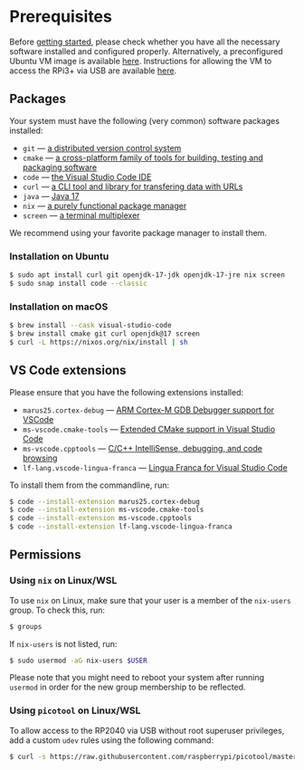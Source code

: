 # Prerequisites

Before [getting started](./GettingStarted.html), please check whether you have all the necessary software installed and configured properly.
Alternatively, a preconfigured Ubuntu VM image is available [here](https://vm.lf-lang.org). 
Instructions for allowing the VM to access the RPi3+ via USB are available [here](VirtualMachine.html).

## Packages
Your system must have the following (very common) software packages installed:
 - `git` — [a distributed version control system](https://git-scm.com/)
 - `cmake` — [a cross-platform family of tools for building, testing and packaging software](https://cmake.org/)
 - `code` — [the Visual Studio Code IDE](https://code.visualstudio.com/download)
 - `curl` — [a CLI tool and library for transfering data with URLs](https://curl.se/)
 - `java` — [Java 17](https://openjdk.org/projects/jdk/17)
 - `nix` — [a purely functional package manager](https://nix.dev/tutorials/install-nix)
 - `screen` — [a terminal multiplexer](https://dev.to/thiht/learn-to-use-screen-a-terminal-multiplexer-gl)

We recommend using your favorite package manager to install them.

### Installation on Ubuntu
```bash
$ sudo apt install curl git openjdk-17-jdk openjdk-17-jre nix screen
$ sudo snap install code --classic
```

### Installation on macOS
```bash
$ brew install --cask visual-studio-code
$ brew install cmake git curl openjdk@17 screen
$ curl -L https://nixos.org/nix/install | sh
```

## VS Code extensions
Please ensure that you have the following extensions installed:
 - `marus25.cortex-debug` — [ARM Cortex-M GDB Debugger support for VSCode](https://marketplace.visualstudio.com/items?itemName=marus25.cortex-debug)
 - `ms-vscode.cmake-tools` — [Extended CMake support in Visual Studio Code](https://marketplace.visualstudio.com/items?itemName=ms-vscode.cmake-tools)
 - `ms-vscode.cpptools` — [C/C++ IntelliSense, debugging, and code browsing](https://marketplace.visualstudio.com/items?itemName=ms-vscode.cmake-tools)
 - `lf-lang.vscode-lingua-franca` — [Lingua Franca for Visual Studio Code](https://marketplace.visualstudio.com/items?itemName=lf-lang.vscode-lingua-franca)

To install them from the commandline, run:
```bash
$ code --install-extension marus25.cortex-debug
$ code --install-extension ms-vscode.cmake-tools
$ code --install-extension ms-vscode.cpptools
$ code --install-extension lf-lang.vscode-lingua-franca
```

## Permissions

### Using `nix` on Linux/WSL
To use `nix` on Linux, make sure that your user is a member of the `nix-users` group. To check this, run:

```bash
$ groups
```

If `nix-users` is not listed, run:

```bash
$ sudo usermod -aG nix-users $USER
```

Please note that you might need to reboot your system after running `usermod` in order for the new group membership to be reflected.

### Using `picotool` on Linux/WSL
To allow access to the RP2040 via USB without root superuser privileges, add a custom `udev` rules using the following command:
```bash
$ curl -s https://raw.githubusercontent.com/raspberrypi/picotool/master/udev/99-picotool.rules | sudo tee -a /etc/udev/rules.d/99-picotool.rules >/dev/null
```
